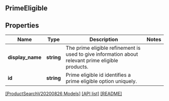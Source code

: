 ## PrimeEligible

## Properties

Name | Type | Description | Notes
------------ | ------------- | ------------- | -------------
**display_name** | **string** | The prime eligible refinement is used to give information about relevant prime eligible products. |
**id** | **string** | Prime eligible id identifies a prime eligible option uniquely. |

[[ProductSearchV20200826 Models]](../) [[API list]](../../Api) [[README]](../../../README.md)
